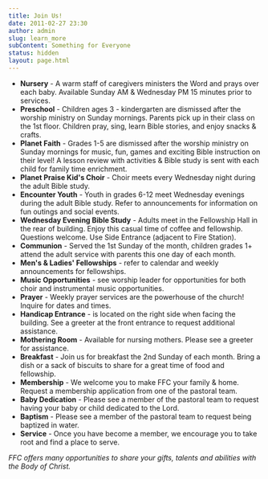 ```yaml
---
title: Join Us!
date: 2011-02-27 23:30
author: admin
slug: learn_more
subContent: Something for Everyone
status: hidden
layout: page.html
---
```


-   **Nursery** - A warm staff of caregivers ministers the Word and
    prays over each baby. Available Sunday AM & Wednesday PM 15 minutes
    prior to services.
-   **Preschool** - Children ages 3 - kindergarten are dismissed after
    the worship ministry on Sunday mornings. Parents pick up in their
    class on the 1st floor. Children pray, sing, learn Bible stories,
    and enjoy snacks & crafts.
-   **Planet Faith** - Grades 1-5 are dismissed after the worship
    ministry on Sunday mornings for music, fun, games and exciting Bible
    instruction on their level! A lesson review with activities & Bible
    study is sent with each child for family time enrichment.
-   **Planet Praise Kid's Choir** - Choir meets every Wednesday night
    during the adult Bible study.
-   **Encounter Youth** - Youth in grades 6-12 meet Wednesday evenings
    during the adult Bible study. Refer to announcements for information
    on fun outings and social events.
-   **Wednesday Evening Bible Study** - Adults meet in the Fellowship
    Hall in the rear of building. Enjoy this casual time of coffee
    and fellowship. Questions welcome. Use Side Entrance (adjacent to
    Fire Station).
-   **Communion** - Served the 1st Sunday of the month, children
    grades 1+ attend the adult service with parents this one day of
    each month.
-   **Men's & Ladies' Fellowships** - refer to calendar and weekly
    announcements for fellowships.
-   **Music Opportunities** - see worship leader for opportunities for
    both choir and instrumental music opportunities.
-   **Prayer** - Weekly prayer services are the powerhouse of the
    church! Inquire for dates and times.
-   **Handicap Entrance** - is located on the right side when facing
    the building. See a greeter at the front entrance to request
    additional assistance.
-   **Mothering Room** - Available for nursing mothers. Please see a
    greeter for assistance.
-   **Breakfast** - Join us for breakfast the 2nd Sunday of
    each month. Bring a dish or a sack of biscuits to share for a great
    time of food and fellowship.
-   **Membership** - We welcome you to make FFC your family & home.
    Request a membership application from one of the pastoral team.
-   **Baby Dedication** - Please see a member of the pastoral team to
    request having your baby or child dedicated to the Lord.
-   **Baptism** - Please see a member of the pastoral team to request
    being baptized in water.
-   **Service** - Once you have become a member, we encourage you to
    take root and find a place to serve.

*FFC offers many opportunities to share your gifts, talents and
abilities with the Body of Christ.*
